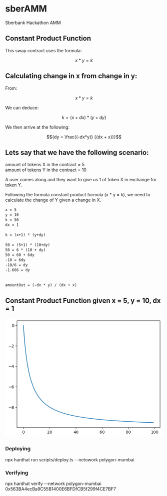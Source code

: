 # sberAMM

Sberbank Hackathon AMM

## Constant Product Function

This swap contract uses the formula:  

```math
{x * y = k}
``` 

## Calculating change in x from change in y:

From:  
```math
{x * y = k}
```

We can deduce:  
```math
{k = (x+dx) * (y+dy)} 
```  
  
We then arrive at the following:  
```math
{dy = \frac{(-dx*y)} {(dx + x)}}
```  


## Lets say that we have the following scenario:  

amount of tokens X in the contract = 5  
amount of tokens Y in the contract = 10  

A user comes along and they want to give us 1 of token X in exchange for token Y.

Following the formula constant product formula (x * y = k), we need to calculate the change of Y given a change in X.  

```
x = 5
y = 10
k = 50
dx = 1 

k = (x+1) * (y+dy)

50 = (5+1) * (10+dy)
50 = 6 * (10 + dy)
50 = 60 + 6dy
-10 = 6dy
-10/6 = dy
-1.666 = dy


amountOut = (-dx * y) / (dx + x)
```

## Constant Product Function given x = 5, y = 10, dx = 1

<p align="center">
   <img src="./doc/curve.png">
</p>



### Deploying 
npx hardhat run scripts/deploy.ts --netowork polygon-mumbai

### Verifying 
npx hardhat verify --network polygon-mumbai 0x563BA4ecBa9C55B1400E6BFDfCB5f299f4CE7BF7